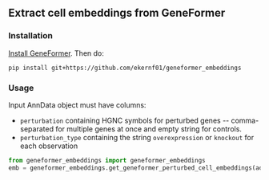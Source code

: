 ## Extract cell embeddings from GeneFormer

### Installation

[Install GeneFormer](https://huggingface.co/ctheodoris/Geneformer#installation). Then do:

```
pip install git+https://github.com/ekernf01/geneformer_embeddings
```

### Usage

Input AnnData object must have columns:

- `perturbation` containing HGNC symbols for perturbed genes -- comma-separated for multiple genes at once and empty string for controls.
- `perturbation_type` containing the string `overexpression` or `knockout` for each observation

```python
from geneformer_embeddings import geneformer_embeddings
emb = geneformer_embeddings.get_geneformer_perturbed_cell_embeddings(adata, perturb_type = "overexpress")
```